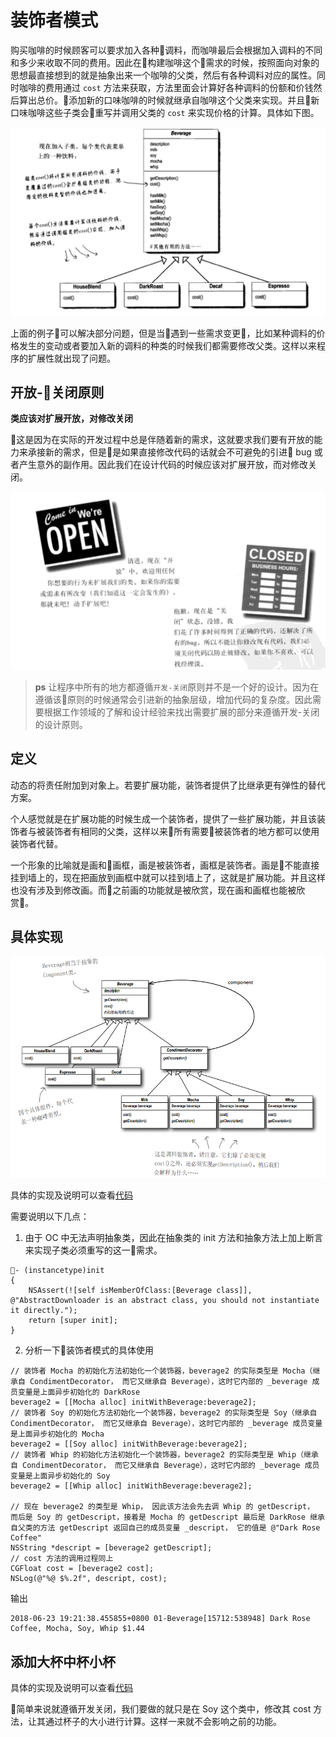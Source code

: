 # 装饰者模式

购买咖啡的时候顾客可以要求加入各种调料，而咖啡最后会根据加入调料的不同和多少来收取不同的费用。因此在构建咖啡这个需求的时候，按照面向对象的思想最直接想到的就是抽象出来一个咖啡的父类，然后有各种调料对应的属性。同时咖啡的费用通过 `cost` 方法来获取，方法里面会计算好各种调料的份额和价钱然后算出总价。添加新的口味咖啡的时候就继承自咖啡这个父类来实现。并且新口味咖啡这些子类会重写并调用父类的 `cost` 来实现价格的计算。具体如下图。

![](./images/03-decorate-pattern-2.png)

上面的例子可以解决部分问题，但是当遇到一些需求变更，比如某种调料的价格发生的变动或者要加入新的调料的种类的时候我们都需要修改父类。这样以来程序的扩展性就出现了问题。

## 开放-关闭原则

**类应该对扩展开放，对修改关闭**

这是因为在实际的开发过程中总是伴随着新的需求，这就要求我们要有开放的能力来承接新的需求，但是是如果直接修改代码的话就会不可避免的引进 bug 或者产生意外的副作用。因此我们在设计代码的时候应该对扩展开放，而对修改关闭。

![](./images/03-decorate-pattern-3.png)

> **ps** 让程序中所有的地方都遵循`开发-关闭`原则并不是一个好的设计。因为在遵循该原则的时候通常会引进新的抽象层级，增加代码的复杂度。因此需要根据工作领域的了解和设计经验来找出需要扩展的部分来遵循开发-关闭的设计原则。

## 定义

动态的将责任附加到对象上。若要扩展功能，装饰者提供了比继承更有弹性的替代方案。

个人感觉就是在扩展功能的时候生成一个装饰者，提供了一些扩展功能，并且该装饰者与被装饰者有相同的父类，这样以来所有需要被装饰者的地方都可以使用装饰者代替。

一个形象的比喻就是画和画框，画是被装饰者，画框是装饰者。画是不能直接挂到墙上的，现在把画放到画框中就可以挂到墙上了，这就是扩展功能。并且这样也没有涉及到修改画。而之前画的功能就是被欣赏，现在画和画框也能被欣赏。

## 具体实现
![](./images/03-decorate-pattern-4.png)

具体的实现及说明可以查看[代码](./code/03-decorrate-pattern/01-Beverage)

需要说明以下几点：

1. 由于 OC 中无法声明抽象类，因此在抽象类的 init 方法和抽象方法上加上断言来实现子类必须重写的这一需求。

```
- (instancetype)init
{
    NSAssert(![self isMemberOfClass:[Beverage class]], @"AbstractDownloader is an abstract class, you should not instantiate it directly.");
    return [super init];
}
```

2. 分析一下装饰者模式的具体使用

```
// 装饰者 Mocha 的初始化方法初始化一个装饰器，beverage2 的实际类型是 Mocha（继承自 CondimentDecorator， 而它又继承自 Beverage），这时它内部的 _beverage 成员变量是上面异步初始化的 DarkRose
beverage2 = [[Mocha alloc] initWithBeverage:beverage2];
// 装饰者 Soy 的初始化方法初始化一个装饰器，beverage2 的实际类型是 Soy（继承自 CondimentDecorator， 而它又继承自 Beverage），这时它内部的 _beverage 成员变量是上面异步初始化的 Mocha
beverage2 = [[Soy alloc] initWithBeverage:beverage2];
// 装饰者 Whip 的初始化方法初始化一个装饰器，beverage2 的实际类型是 Whip（继承自 CondimentDecorator， 而它又继承自 Beverage），这时它内部的 _beverage 成员变量是上面异步初始化的 Soy
beverage2 = [[Whip alloc] initWithBeverage:beverage2];

// 现在 beverage2 的类型是 Whip， 因此该方法会先去调 Whip 的 getDescript， 而后是 Soy 的 getDescript，接着是 Mocha 的 getDescript 最后是 DarkRose 继承自父类的方法 getDescript 返回自己的成员变量 _descript， 它的值是 @"Dark Rose Coffee"
NSString *descript = [beverage2 getDescript];
// cost 方法的调用过程同上
CGFloat cost = [beverage2 cost];
NSLog(@"%@ $%.2f", descript, cost);
```
输出
```
2018-06-23 19:21:38.455855+0800 01-Beverage[15712:538948] Dark Rose Coffee, Mocha, Soy, Whip $1.44
```

## 添加大杯中杯小杯

具体的实现及说明可以查看[代码](./code/03-decorrate-pattern/02-Beverage)

简单来说就遵循开发关闭，我们要做的就只是在 Soy 这个类中，修改其 cost 方法，让其通过杯子的大小进行计算。这样一来就不会影响之前的功能。



